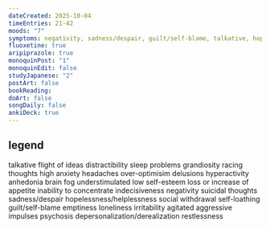 ```yaml
---
dateCreated: 2025-10-04
timeEntries: 21-42
moods: "7"
symptoms: negativity, sadness/despair, guilt/self-blame, talkative, hopelessness/helplessness, social withdrawal
fluoxetine: true
aripiprazole: true
monoquinPost: "1"
monoquinEdit: false
studyJapanese: "2"
postArt: false
bookReading:
doArt: false
songDaily: false
ankiDeck: true
---
```

## legend
talkative
flight of ideas
distractibility
sleep problems
grandiosity
racing thoughts
high anxiety
headaches
over-optimisim
delusions
hyperactivity
anhedonia
brain fog
understimulated
low self-esteem
loss or increase of appetite
inability to concentrate
indecisiveness
negativity
suicidal thoughts
sadness/despair
hopelessness/helplessness
social withdrawal
self-loathing
guilt/self-blame
emptiness
loneliness
irritability
agitated
aggressive impulses
psychosis
depersonalization/derealization
restlessness